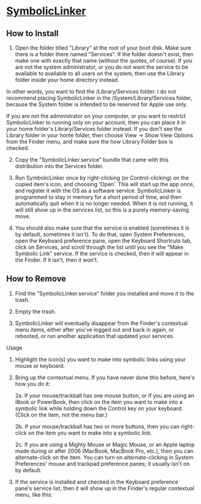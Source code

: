 # [SymbolicLinker](https://github.com/nickzman/symboliclinker/releases)

## How to Install

1. Open the folder titled "Library" at the root of your boot disk. Make sure there is a folder there named "Services". If the folder doesn't exist, then make one with exactly that name (without the quotes, of course). If you are not the system administrator, or you do not want the service to be available to available to all users on the system, then use the Library folder inside your home directory instead.

In other words, you want to find the /Library/Services folder. I do not recommend placing SymbolicLinker in the /System/Library/Services folder, because the System folder is intended to be reserved for Apple use only.

If you are not the administrator on your computer, or you want to restrict SymbolicLinker to running only on your account, then you can place it in your home folder's Library/Services folder instead. If you don't see the Library folder in your home folder, then choose View -> Show View Options from the Finder menu, and make sure the how Library Folder box is checked.

2. Copy the "SymbolicLinker.service" bundle that came with this distribution into the Services folder.

3. Run SymbolicLinker once by right-clicking (or Control-clicking) on the copied item's icon, and choosing 'Open'. This will start up the app once, and register it with the OS as a software service. SymbolicLinker is programmed to stay in memory for a short period of time, and then automatically quit when it is no longer needed. When it is not running, it will still show up in the services list, so this is a purely memory-saving move.

4. You should also make sure that the service is enabled (sometimes it is by default, sometimes it isn't). To do that, open System Preferences, open the Keyboard preference pane, open the Keyboard Shortcuts tab, click on Services, and scroll through the list until you see the "Make Symbolic Link" service. If the service is checked, then it will appear in the Finder. If it isn't, then it won't.

## How to Remove

1. Find the "SymbolicLinker.service" folder you installed and move it to the trash.

2. Empty the trash.

3. SymbolicLinker will eventually disappear from the Finder's contextual menu items, either after you've logged out and back in again, or rebooted, or run another application that updated your services.

Usage

1. Highlight the icon(s) you want to make into symbolic links using your mouse or keyboard.

2. Bring up the contextual menu. If you have never done this before, here's how you do it:

    2a. If your mouse/trackball has one mouse button, or if you are using an iBook or PowerBook, then click on the item you want to make into a symbolic link while holding down the Control key on your keyboard. (Click on the item, not the menu bar.)

    2b. If your mouse/trackball has two or more buttons, then you can right-click on the item you want to make into a symbolic link.

    2c. If you are using a Mighty Mouse or Magic Mouse, or an Apple laptop made during or after 2006 (MacBook, MacBook Pro, etc.), then you can alternate-click on the item. You can turn on alternate-clicking in System Preferences' mouse and trackpad preference panes; it usually isn't on by default.

3. If the service is installed and checked in the Keyboard preference pane's service list, then it will show up in the Finder's regular contextual menu, like this:
